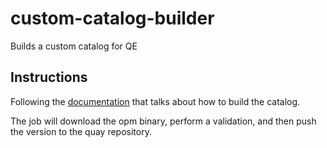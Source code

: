 # custom-catalog-builder
Builds a custom catalog for QE

## Instructions

Following the [documentation](https://docs.openshift.com/container-platform/4.17/operators/admin/olm-managing-custom-catalogs.html) that talks about how to build the catalog.

The job will download the opm binary, perform a validation, and then push the version to the quay repository.